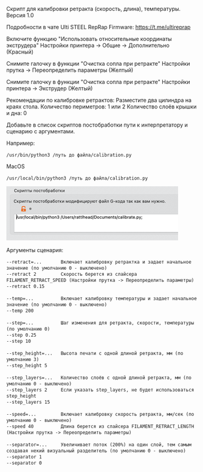 
Скрипт для калибровки ретракта (скорость, длина), температуры. Версия 1.0

Подробности в чате Ulti STEEL RepRap Firmware:
https://t.me/ultireprap

Включите функцию "Использовать относительные координаты экструдера"
    Настройки принтера -> Общие -> Дополнительно (Красный)

Снимите галочку в функции "Очистка сопла при ретракте"
    Настройки прутка -> Переопределить параметры (Желтый)

Снимите галочку в функции "Очистка сопла при ретракте"
    Настройки принтера -> Экструдер (Желтый)

Рекомендации по калибровке ретрактов:
    Разместите два цилиндра на краях стола.
    Количество периметров: 1 или 2
    Количество слоёв крышки и дна: 0

Добавьте в список скриптов постобработки пути к интерпретатору и сценарию с аргументами.

Например:

    /usr/bin/python3 /путь до файла/calibration.py

MacOS

    /usr/local/bin/python3 /путь до файла/calibration.py

![img.png](img%2Fimg.png)

Аргументы сценария:

    --retract=...       Включает калибровку ретрактка и задает начальное значение (по умолчанию 0 - выключено)
    --retract 2         Скорость берется из слайсера FILAMENT_RETRACT_SPEED (Настройки прутка -> Переопределить параметры)
    --retract 0.15

	--temp=...          Включает калибровку температуры и задает начальное значение (по умолчанию 0 - выключено)
    --temp 200

	--step=...			Шаг изменения для ретракта, скорости, температуры (по умолчанию 0)
    --step 0.25
    --step 10

	--step_height=...	Высота печати с одной длиной ретракта, мм (по умолчанию 3)
    --step_height 5

	--step_layers=...	Количество слоёв с одной длиной ретракта, мм (по умолчанию 0 - выключено)
	--step_layers 2		Если указать step_layers, не будет использоваться step_height
    --step_layers 15

	--speed=...			Включает калибровку скорость ретракта, мм/сек (по умолчанию 0 - выключено)
	--speed 40          Длина берется из слайсера FILAMENT_RETRACT_LENGTH (Настройки прутка -> Переопределить параметры)

	--separator=...     Увеличивает поток (200%) на один слой, тем самым создавая некий визуальный разделитель (по умолчанию 0 - выключено)
    --separator 1       
    --separator 0
